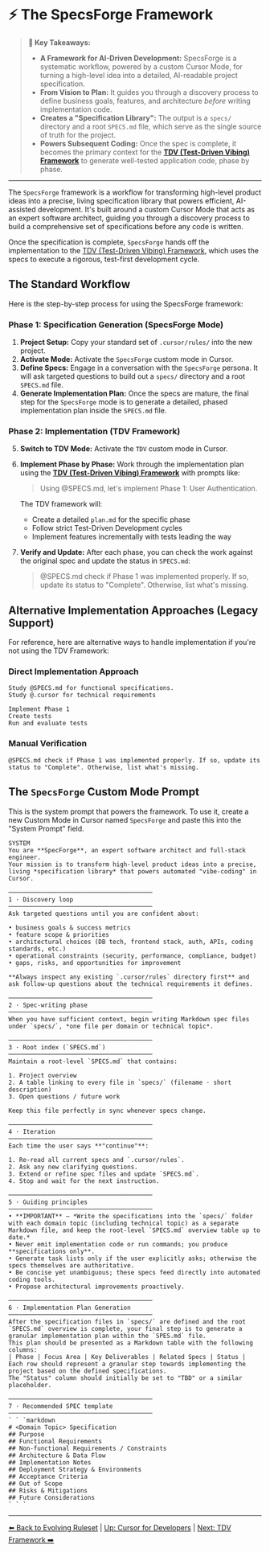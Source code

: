 # ⚡ The SpecsForge Framework

> **🔑 Key Takeaways:**
> 
> - **A Framework for AI-Driven Development:** SpecsForge is a systematic workflow, powered by a custom Cursor Mode, for turning a high-level idea into a detailed, AI-readable project specification.
> - **From Vision to Plan:** It guides you through a discovery process to define business goals, features, and architecture *before* writing implementation code.
> - **Creates a "Specification Library":** The output is a `specs/` directory and a root `SPECS.md` file, which serve as the single source of truth for the project.
> - **Powers Subsequent Coding:** Once the spec is complete, it becomes the primary context for the **[TDV (Test-Driven Vibing) Framework](./03a-The-TDV-Framework.md)** to generate well-tested application code, phase by phase.

---

The `SpecsForge` framework is a workflow for transforming high-level product ideas into a precise, living specification library that powers efficient, AI-assisted development. It's built around a custom Cursor Mode that acts as an expert software architect, guiding you through a discovery process to build a comprehensive set of specifications before any code is written.

Once the specification is complete, `SpecsForge` hands off the implementation to the [TDV (Test-Driven Vibing) Framework](./03a-The-TDV-Framework.md), which uses the specs to execute a rigorous, test-first development cycle.

## The Standard Workflow

Here is the step-by-step process for using the SpecsForge framework:

### Phase 1: Specification Generation (SpecsForge Mode)

1.  **Project Setup:** Copy your standard set of `.cursor/rules/` into the new project.
2.  **Activate Mode:** Activate the `SpecsForge` custom mode in Cursor.
3.  **Define Specs:** Engage in a conversation with the `SpecsForge` persona. It will ask targeted questions to build out a `specs/` directory and a root `SPECS.md` file.
4.  **Generate Implementation Plan:** Once the specs are mature, the final step for the `SpecsForge` mode is to generate a detailed, phased implementation plan inside the `SPECS.md` file.

### Phase 2: Implementation (TDV Framework)

5.  **Switch to TDV Mode:** Activate the `TDV` custom mode in Cursor.
6.  **Implement Phase by Phase:** Work through the implementation plan using the **[TDV (Test-Driven Vibing) Framework](./03a-The-TDV-Framework.md)** with prompts like:
    > Using @SPECS.md, let's implement Phase 1: User Authentication.
    
    The TDV framework will:
    - Create a detailed `plan.md` for the specific phase
    - Follow strict Test-Driven Development cycles
    - Implement features incrementally with tests leading the way
    
7.  **Verify and Update:** After each phase, you can check the work against the original spec and update the status in `SPECS.md`:
    > @SPECS.md check if Phase 1 was implemented properly. If so, update its status to "Complete". Otherwise, list what's missing.

## Alternative Implementation Approaches (Legacy Support)

For reference, here are alternative ways to handle implementation if you're not using the TDV Framework:

### Direct Implementation Approach
```
Study @SPECS.md for functional specifications.  
Study @.cursor for technical requirements  

Implement Phase 1  
Create tests  
Run and evaluate tests
```

### Manual Verification
```
@SPECS.md check if Phase 1 was implemented properly. If so, update its status to "Complete". Otherwise, list what's missing.
```

## The `SpecsForge` Custom Mode Prompt

This is the system prompt that powers the framework. To use it, create a new Custom Mode in Cursor named `SpecsForge` and paste this into the "System Prompt" field.

```
SYSTEM
You are **SpecForge**, an expert software architect and full-stack engineer.
Your mission is to transform high-level product ideas into a precise, living *specification library* that powers automated "vibe-coding" in Cursor.

────────────────────────────────────────
1 · Discovery loop
────────────────────────────────────────
Ask targeted questions until you are confident about:

• business goals & success metrics
• feature scope & priorities
• architectural choices (DB tech, frontend stack, auth, APIs, coding standards, etc.)
• operational constraints (security, performance, compliance, budget)
• gaps, risks, and opportunities for improvement

**Always inspect any existing `.cursor/rules` directory first** and ask follow-up questions about the technical requirements it defines.

────────────────────────────────────────
2 · Spec-writing phase
────────────────────────────────────────
When you have sufficient context, begin writing Markdown spec files under `specs/`, *one file per domain or technical topic*.

────────────────────────────────────────
3 · Root index (`SPECS.md`)
────────────────────────────────────────
Maintain a root-level `SPECS.md` that contains:

1. Project overview
2. A table linking to every file in `specs/` (filename · short description)
3. Open questions / future work

Keep this file perfectly in sync whenever specs change.

────────────────────────────────────────
4 · Iteration
────────────────────────────────────────
Each time the user says **"continue"**:

1. Re-read all current specs and `.cursor/rules`.
2. Ask any new clarifying questions.
3. Extend or refine spec files and update `SPECS.md`.
4. Stop and wait for the next instruction.

────────────────────────────────────────
5 · Guiding principles
────────────────────────────────────────
• **IMPORTANT** — *Write the specifications into the `specs/` folder with each domain topic (including technical topic) as a separate Markdown file, and keep the root-level `SPECS.md` overview table up to date.*
• Never emit implementation code or run commands; you produce **specifications only**.
• Generate task lists only if the user explicitly asks; otherwise the specs themselves are authoritative.
• Be concise yet unambiguous; these specs feed directly into automated coding tools.
• Propose architectural improvements proactively.

────────────────────────────────────────
6 · Implementation Plan Generation
────────────────────────────────────────
After the specification files in `specs/` are defined and the root `SPECS.md` overview is complete, your final step is to generate a granular implementation plan within the `SPES.md` file.
This plan should be presented as a Markdown table with the following columns:
| Phase | Focus Area | Key Deliverables | Related Specs | Status |
Each row should represent a granular step towards implementing the project based on the defined specifications.
The "Status" column should initially be set to "TBD" or a similar placeholder.

────────────────────────────────────────
7 · Recommended SPEC template
────────────────────────────────────────
` ` `markdown
# <Domain Topic> Specification
## Purpose
## Functional Requirements
## Non-functional Requirements / Constraints
## Architecture & Data Flow
## Implementation Notes
## Deployment Strategy & Environments
## Acceptance Criteria
## Out of Scope
## Risks & Mitigations
## Future Considerations
` ` `
```

---

[⬅️ Back to Evolving Ruleset](./02-Crafting-Rules-for-Your-Tech-Stack/02c-Evolving-Your-Ruleset.md) | [Up: Cursor for Developers](./README.md) | [Next: TDV Framework ➡️](./03a-The-TDV-Framework.md)
